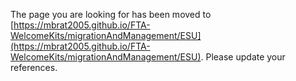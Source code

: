 The page you are looking for has been moved to [https://mbrat2005.github.io/FTA-WelcomeKits/migrationAndManagement/ESU](https://mbrat2005.github.io/FTA-WelcomeKits/migrationAndManagement/ESU). Please update your references.

